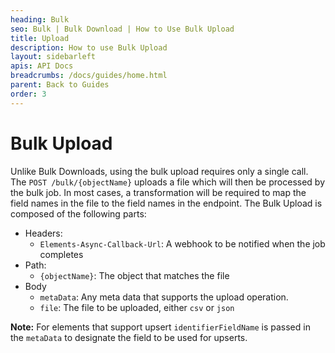 ```yaml
---
heading: Bulk
seo: Bulk | Bulk Download | How to Use Bulk Upload
title: Upload
description: How to use Bulk Upload
layout: sidebarleft
apis: API Docs
breadcrumbs: /docs/guides/home.html
parent: Back to Guides
order: 3
---
```


# Bulk Upload

Unlike Bulk Downloads, using the bulk upload requires only a single call. The `POST /bulk/{objectName}` uploads a file which will then be processed by the bulk job.
In most cases, a transformation will be required to map the field names in the file to the field names in the endpoint. The Bulk Upload is composed of the following parts:

- Headers:
  - `Elements-Async-Callback-Url`: A webhook to be notified when the job completes
- Path:
  - `{objectName}`: The object that matches the file
- Body
  - `metaData`: Any meta data that supports the upload operation.
  - `file`: The file to be uploaded, either `csv` or `json`

**Note:** For elements that support upsert `identifierFieldName` is passed in the `metaData` to designate the field to be used for upserts.